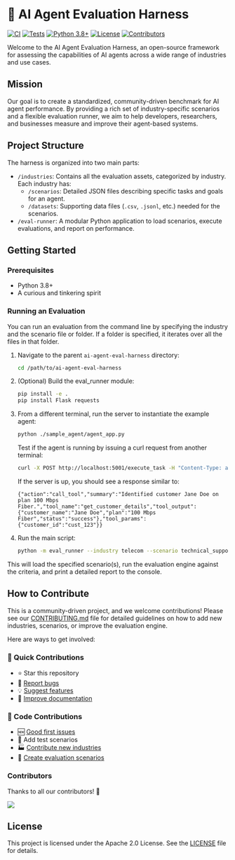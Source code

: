 <!-- README.md (root of the project) -->

# 🤖 AI Agent Evaluation Harness

[![CI](https://github.com/najeed/ai-agent-eval-harness/actions/workflows/ci.yml/badge.svg)](https://github.com/najeed/ai-agent-eval-harness/actions)
[![Tests](https://github.com/najeed/ai-agent-eval-harness/actions/workflows/test.yml/badge.svg)](https://github.com/najeed/ai-agent-eval-harness/actions)
[![Python 3.8+](https://img.shields.io/badge/python-3.8+-blue.svg)](https://www.python.org/downloads/)
[![License](https://img.shields.io/badge/License-Apache%202.0-blue.svg)](https://opensource.org/licenses/Apache-2.0)
[![Contributors](https://img.shields.io/github/contributors/najeed/ai-agent-eval-harness)](https://github.com/najeed/ai-agent-eval-harness/graphs/contributors)

Welcome to the AI Agent Evaluation Harness, an open-source framework for assessing the capabilities of AI agents across a wide range of industries and use cases.

## Mission

Our goal is to create a standardized, community-driven benchmark for AI agent performance. By providing a rich set of industry-specific scenarios and a flexible evaluation runner, we aim to help developers, researchers, and businesses measure and improve their agent-based systems.

## Project Structure

The harness is organized into two main parts:

-   `/industries`: Contains all the evaluation assets, categorized by industry. Each industry has:
    -   `/scenarios`: Detailed JSON files describing specific tasks and goals for an agent.
    -   `/datasets`: Supporting data files (`.csv`, `.jsonl`, etc.) needed for the scenarios.
-   `/eval-runner`: A modular Python application to load scenarios, execute evaluations, and report on performance.

## Getting Started

### Prerequisites

-   Python 3.8+
-   A curious and tinkering spirit

### Running an Evaluation

You can run an evaluation from the command line by specifying the industry and the scenario file or folder. If a folder is specified, it iterates over all the files in that folder.

1.  Navigate to the parent `ai-agent-eval-harness` directory:
    ```bash
    cd /path/to/ai-agent-eval-harness
    ```

2.  (Optional) Build the eval_runner module:
    ```bash
    pip install -e .
    pip install Flask requests
    ```

3.  From a different terminal, run the server to instantiate the example agent:
    ```bash
    python ./sample_agent/agent_app.py
    ```
    Test if the agent is running by issuing a curl request from another terminal:
    ```bash
    curl -X POST http://localhost:5001/execute_task -H "Content-Type: application/json" -d "{\"task_description\": \"First, identify the customer and their current speed tier.\"}"
    ```
    If the server is up, you should see a response similar to: 
    ```
    {"action":"call_tool","summary":"Identified customer Jane Doe on plan 100 Mbps Fiber.","tool_name":"get_customer_details","tool_output":{"customer_name":"Jane Doe","plan":"100 Mbps Fiber","status":"success"},"tool_params":{"customer_id":"cust_123"}}
    ```

4.  Run the main script:
    ```bash
    python -m eval_runner --industry telecom --scenario technical_support/13814_home_internet_slow_speed.json
    ```

This will load the specified scenario(s), run the evaluation engine against the criteria, and print a detailed report to the console.

## How to Contribute

This is a community-driven project, and we welcome contributions! Please see our [CONTRIBUTING.md](CONTRIBUTING.md) file for detailed guidelines on how to add new industries, scenarios, or improve the evaluation engine.

Here are ways to get involved:

### 🌟 Quick Contributions
- ⭐ Star this repository
- 🐛 [Report bugs](https://github.com/najeed/ai-agent-eval-harness/issues/new?template=bug_report.md)
- 💡 [Suggest features](https://github.com/najeed/ai-agent-eval-harness/issues/new?template=feature_request.md)
- 📖 [Improve documentation](https://github.com/najeed/ai-agent-eval-harness/issues/new?template=documentation.md)

### 🔨 Code Contributions
- 🆕 [Good first issues](https://github.com/najeed/ai-agent-eval-harness/labels/good%20first%20issue)
- 🧪 Add test scenarios
- 🏭 [Contribute new industries](https://github.com/najeed/ai-agent-eval-harness/issues/new?template=industry_request.md)
- 🎯 [Create evaluation scenarios](https://github.com/najeed/ai-agent-eval-harness/issues/new?template=scenario_contribution.md)

### Contributors
Thanks to all our contributors! 🙌

<a href="https://github.com/najeed/ai-agent-eval-harness/graphs/contributors">
  <img src="https://contrib.rocks/image?repo=najeed/ai-agent-eval-harness" />
</a>

## License

This project is licensed under the Apache 2.0 License. See the [LICENSE](LICENSE) file for details.
